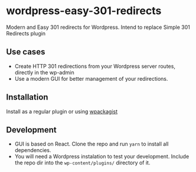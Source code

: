 # wordpress-easy-301-redirects

Modern and Easy 301 redirects for Wordpress. Intend to replace Simple 301 Redirects plugin

## Use cases

* Create HTTP 301 redirections from your Wordpress server routes, directly in the wp-admin
* Use a modern GUI for better management of your redirections. 
  
## Installation

Install as a regular plugin or using [wpackagist](https://wpackagist.org/)

## Development

* GUI is based on React. Clone the repo and run `yarn` to install all dependencies.
* You will need a Wordpress instalation to test your development. Include the repo dir into the `wp-content/plugins/` directory of it.